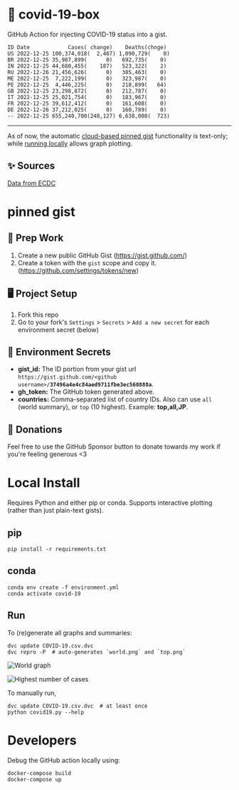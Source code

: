 # 🏥 covid-19-box

GitHub Action for injecting COVID-19 status into a gist.

```
ID Date            Cases( change)    Deaths(chnge)
US 2022-12-25 100,374,018(  2,467) 1,090,729(    0)
BR 2022-12-25 35,987,899(      0)   692,735(    0)
IN 2022-12-25 44,680,455(    187)   523,322(    2)
RU 2022-12-26 21,456,626(      0)   385,463(    0)
ME 2022-12-25  7,222,199(      0)   323,987(    0)
PE 2022-12-25  4,446,225(      0)   218,899(   64)
GB 2022-12-25 23,298,872(      0)   212,787(    0)
IT 2022-12-25 25,021,754(      0)   183,967(    0)
FR 2022-12-25 39,612,412(      0)   161,608(    0)
DE 2022-12-26 37,212,025(      0)   160,789(    0)
-- 2022-12-25 655,240,700(248,127) 6,638,008(  723)
```

---

As of now, the automatic [cloud-based pinned gist](#pinned-gist) functionality is text-only;
while [running locally](#local-install) allows graph plotting.

## ✨ Sources

[Data from ECDC](https://www.ecdc.europa.eu/en/publications-data/download-todays-data-geographic-distribution-covid-19-cases-worldwide)

# pinned gist

## 🎒 Prep Work
1. Create a new public GitHub Gist (https://gist.github.com/)
1. Create a token with the `gist` scope and copy it. (https://github.com/settings/tokens/new)

## 🖥 Project Setup
1. Fork this repo
1. Go to your fork's `Settings` > `Secrets` > `Add a new secret` for each environment secret (below)

## 🤫 Environment Secrets
- **gist_id:** The ID portion from your gist url `https://gist.github.com/<github username>/`**`37496a4e4c84aed9711fbe3ec560888a`**.
- **gh_token:** The GitHub token generated above.
- **countries:** Comma-separated list of country IDs. Also can use `all` (world summary), or `top` (10 highest). Example: **top,all,JP**.

## 💸 Donations

Feel free to use the GitHub Sponsor button to donate towards my work if you're feeling generous <3

# Local Install

Requires Python and either pip or conda. Supports interactive plotting (rather than just plain-text gists).

## pip

```
pip install -r requirements.txt
```

## conda

```
conda env create -f environment.yml
conda activate covid-19
```

## Run

To (re)generate all graphs and summaries:

```
dvc update COVID-19.csv.dvc
dvc repro -P  # auto-generates `world.png` and `top.png`
```

![World graph](world.png)

![Highest number of cases](top.png)

To manually run,

```
dvc update COVID-19.csv.dvc  # at least once
python covid19.py --help
```

# Developers

Debug the GitHub action locally using:

```
docker-compose build
docker-compose up
```
